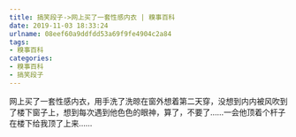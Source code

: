 ```yaml
---
title: 搞笑段子->网上买了一套性感内衣 | 糗事百科
date: 2019-11-03 18:33:24
urlname: 08eef60a9ddfdd53a69f9fe4904c2a84
tags: 
- 糗事百科
categories:
- 糗事百科
- 搞笑段子
---
```

网上买了一套性感内衣，用手洗了洗晾在窗外想着第二天穿，没想到内内被风吹到了楼下窗子上，想到每次遇到他色色的眼神，算了，不要了……一会他顶着个杆子在楼下给我顶了上来……


